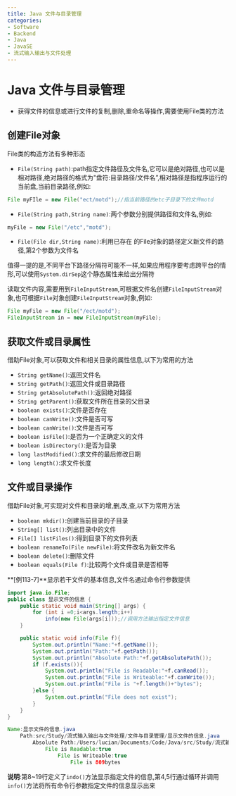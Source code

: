 ```yaml
---
title: Java 文件与目录管理
categories:
- Software
- Backend
- Java
- JavaSE
- 流式输入输出与文件处理
---
```

# Java 文件与目录管理

- 获得文件的信息或进行文件的复制,删除,重命名等操作,需要使用File类的方法

## 创建File对象

File类的构造方法有多种形态

- `File(String path)`:path指定文件路径及文件名,它可以是绝对路径,也可以是相对路径,绝对路径的格式为"盘符:目录路径/文件名”,相对路径是指程序运行的当前盘,当前目录路径,例如:

```java
File myFIle = new File("ect/motd");//指当前路径的etc子目录下的文件motd
```

- `File(String path,String name)`:两个参数分别提供路径和文件名,例如:

```java
myFile = new File("/etc","motd");
```

- `File(File dir,String name)`:利用已存在 的File对象的路径定义新文件的路径,第2个参数为文件名

值得一提的是,不同平台下路径分隔符可能不一样,如果应用程序要考虑跨平台的情形,可以使用`System.dirSep`这个静态属性来给出分隔符

读取文件内容,需要用到`FileInputStream`,可根据文件名创建`FileInputStream`对象,也可根据`File`对象创建`FileInputStream`对象,例如:

```java
File myFile = new File("/ect/motd");
FileInputStream in = new FileInputStream(myFile);
```

## 获取文件或目录属性

借助File对象,可以获取文件和相关目录的属性信息,以下为常用的方法

- `String getName()`:返回文件名
- `String getPath()`:返回文件或目录路径
- `String getAbsolutePath()`:返回绝对路径
- `String getParent()`:获取文件所在目录的父目录
- `boolean exists()`:文件是否存在
- `boolean canWrite()`:文件是否可写
- `boolean canWrite()`:文件是否可写
- `boolean isFile()`:是否为一个正确定义的文件
- `boolean isDirectory()`:是否为目录
- `long lastModified()`:求文件的最后修改日期
- `long length()`:求文件长度

## 文件或目录操作

借助File对象,可实现对文件和目录的增,删,改,查,以下为常用方法

- `boolean mkdir()`:创建当前目录的子目录
- `String[] list()`:列出目录中的文件
- `File[] listFiles()`:得到目录下的文件列表
- `boolean renameTo(File newFile)`:将文件改名为新文件名
- `boolean delete()`:删除文件
- `boolean equals(File f)`:比较两个文件或目录是否相等

**[例113-7]**显示若干文件的基本信息,文件名通过命令行参数提供

```java
import java.io.File;
public class 显示文件的信息 {
    public static void main(String[] args) {
        for (int i =0;i<args.length;i++)
            info(new File(args[i]));//调用方法输出指定文件信息
    }

    public static void info(File f){
        System.out.println("Name:"+f.getName());
        System.out.println("Path:"+f.getPath());
        System.out.println("Absolute Path:"+f.getAbsolutePath());
        if (f.exists()){
            System.out.println("File is Readable:"+f.canRead());
            System.out.println("File is Writeable:"+f.canWrite());
            System.out.println("File is "+f.length()+"bytes");
        }else {
            System.out.println("File does not exist");
        }
    }
}

Name:显示文件的信息.java
    Path:src/Study/流式输入输出与文件处理/文件与目录管理/显示文件的信息.java
        Absolute Path:/Users/lucian/Documents/Code/Java/src/Study/流式输入输出与文件处理/文件与目录管理/显示文件的信息.java
            File is Readable:true
                File is Writeable:true
                    File is 809bytes
```

**说明**:第8\~19行定义了`indo()`方法显示指定文件的信息,第4,5行通过循环并调用`info()`方法将所有命令行参数指定文件的信息显示出来